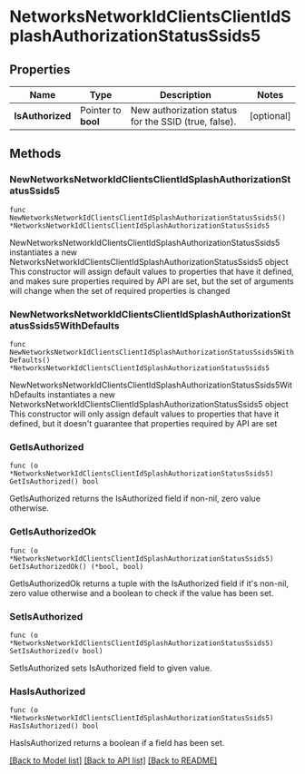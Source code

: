 # NetworksNetworkIdClientsClientIdSplashAuthorizationStatusSsids5

## Properties

Name | Type | Description | Notes
------------ | ------------- | ------------- | -------------
**IsAuthorized** | Pointer to **bool** | New authorization status for the SSID (true, false). | [optional] 

## Methods

### NewNetworksNetworkIdClientsClientIdSplashAuthorizationStatusSsids5

`func NewNetworksNetworkIdClientsClientIdSplashAuthorizationStatusSsids5() *NetworksNetworkIdClientsClientIdSplashAuthorizationStatusSsids5`

NewNetworksNetworkIdClientsClientIdSplashAuthorizationStatusSsids5 instantiates a new NetworksNetworkIdClientsClientIdSplashAuthorizationStatusSsids5 object
This constructor will assign default values to properties that have it defined,
and makes sure properties required by API are set, but the set of arguments
will change when the set of required properties is changed

### NewNetworksNetworkIdClientsClientIdSplashAuthorizationStatusSsids5WithDefaults

`func NewNetworksNetworkIdClientsClientIdSplashAuthorizationStatusSsids5WithDefaults() *NetworksNetworkIdClientsClientIdSplashAuthorizationStatusSsids5`

NewNetworksNetworkIdClientsClientIdSplashAuthorizationStatusSsids5WithDefaults instantiates a new NetworksNetworkIdClientsClientIdSplashAuthorizationStatusSsids5 object
This constructor will only assign default values to properties that have it defined,
but it doesn't guarantee that properties required by API are set

### GetIsAuthorized

`func (o *NetworksNetworkIdClientsClientIdSplashAuthorizationStatusSsids5) GetIsAuthorized() bool`

GetIsAuthorized returns the IsAuthorized field if non-nil, zero value otherwise.

### GetIsAuthorizedOk

`func (o *NetworksNetworkIdClientsClientIdSplashAuthorizationStatusSsids5) GetIsAuthorizedOk() (*bool, bool)`

GetIsAuthorizedOk returns a tuple with the IsAuthorized field if it's non-nil, zero value otherwise
and a boolean to check if the value has been set.

### SetIsAuthorized

`func (o *NetworksNetworkIdClientsClientIdSplashAuthorizationStatusSsids5) SetIsAuthorized(v bool)`

SetIsAuthorized sets IsAuthorized field to given value.

### HasIsAuthorized

`func (o *NetworksNetworkIdClientsClientIdSplashAuthorizationStatusSsids5) HasIsAuthorized() bool`

HasIsAuthorized returns a boolean if a field has been set.


[[Back to Model list]](../README.md#documentation-for-models) [[Back to API list]](../README.md#documentation-for-api-endpoints) [[Back to README]](../README.md)


